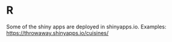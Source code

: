 # R


Some of the shiny apps are deployed in shinyapps.io. Examples:
https://throwaway.shinyapps.io/cuisines/
